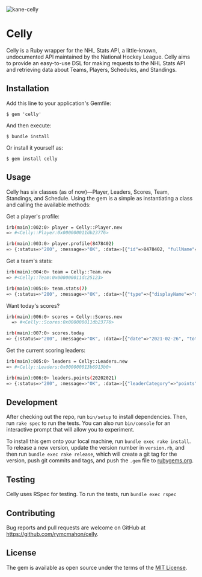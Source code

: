 ![kane-celly](https://user-images.githubusercontent.com/8561395/109370958-90721d00-7870-11eb-9ae5-ee0bd881fc3d.gif)

# Celly

Celly is a Ruby wrapper for the NHL Stats API, a little-known, undocumented API maintained by the National Hockey League. Celly aims to provide an easy-to-use DSL for making requests to the NHL Stats API and retrieving data about Teams, Players, Schedules, and Standings.

## Installation

Add this line to your application's Gemfile:

    $ gem 'celly'

And then execute:

    $ bundle install

Or install it yourself as:

    $ gem install celly

## Usage

Celly has six classes (as of now)—Player, Leaders, Scores, Team, Standings, and Schedule. Using the gem is a simple as instantiating a class and calling the available methods:

Get a player's profile:
```bash
irb(main):002:0> player = Celly::Player.new
=> #<Celly::Player:0x000000011db23776>

irb(main):003:0> player.profile(8478402)
=> {:status=>"200", :message=>"OK", :data=>[{"id"=>8478402, "fullName"=>"Connor McDavid", "link"=>"/api/v1/people/8478402", "firstName"=>"Connor", "lastName"=>"McDavid", "primaryNumber"=>"97", "birthDate"=>"1997-01-13", "currentAge"=>24, "birthCity"=>"Richmond Hill", "birthStateProvince"=>"ON", "birthCountry"=>"CAN", "nationality"=>"CAN", "height"=>"6' 1\"", "weight"=>193, "active"=>true, "alternateCaptain"=>false, "captain"=>true, "rookie"=>false, "shootsCatches"=>"L", "rosterStatus"=>"Y", "currentTeam"=>{"id"=>22, "name"=>"Edmonton Oilers", "link"=>"/api/v1/teams/22"}, "primaryPosition"=>{"code"=>"C", "name"=>"Center", "type"=>"Forward", "abbreviation"=>"C"}}]}
```

Get a team's stats:

```bash
irb(main):004:0> team = Celly::Team.new
=> #<Celly::Team:0x000000011dc25123>

irb(main):005:0> team.stats(7)
=> {:status=>"200", :message=>"OK", :data=>[{"type"=>{"displayName"=>"statsSingleSeason", "gameType"=>{"id"=>"R", "description"=>"Regular season", "postseason"=>false}}, "splits"=>[{"stat"=>{"gamesPlayed"=>15, "wins"=>5, "losses"=>8, "ot"=>2, "pts"=>12, "ptPctg"=>"40.0", "goalsPerGame"=>2.333, "goalsAgainstPerGame"=>3.0, "evGGARatio"=>0.6, "powerPlayPercentage"=>"32.6", "powerPlayGoals"=>16.0, "powerPlayGoalsAgainst"=>8.0, "powerPlayOpportunities"=>49.0, "penaltyKillPercentage"=>"75.8", "shotsPerGame"=>30.0667, "shotsAllowed"=>28.5333, "winScoreFirst"=>0.6, "winOppScoreFirst"=>0.2, "winLeadFirstPer"=>0.667, "winLeadSecondPer"=>1.0, "winOutshootOpp"=>0.429, "winOutshotByOpp"=>0.25, "faceOffsTaken"=>833.0, "faceOffsWon"=>450.0, "faceOffsLost"=>383.0, "faceOffWinPercentage"=>"54.0", "shootingPctg"=>7.8, "savePctg"=>0.895}, "team"=>{"id"=>7, "name"=>"Buffalo Sabres", "link"=>"/api/v1/teams/7"}}]}, {"type"=>{"displayName"=>"regularSeasonStatRankings", "gameType"=>nil}, "splits"=>[{"stat"=>{"wins"=>"30th", "losses"=>"25th", "ot"=>"20th", "pts"=>"30th", "ptPctg"=>"28th", "goalsPerGame"=>"28th", "goalsAgainstPerGame"=>"21st", "evGGARatio"=>"30th", "powerPlayPercentage"=>"4th", "powerPlayGoals"=>"8th", "powerPlayGoalsAgainst"=>"8th", "powerPlayOpportunities"=>"26th", "penaltyKillOpportunities"=>"1st", "penaltyKillPercentage"=>"23rd", "shotsPerGame"=>"16th", "shotsAllowed"=>"8th", "winScoreFirst"=>"30th", "winOppScoreFirst"=>"25th", "winLeadFirstPer"=>"23rd", "winLeadSecondPer"=>"13th", "winOutshootOpp"=>"24th", "winOutshotByOpp"=>"24th", "faceOffsTaken"=>"28th", "faceOffsWon"=>"22nd", "faceOffsLost"=>"2nd", "faceOffWinPercentage"=>"2nd", "savePctRank"=>"24th", "shootingPctRank"=>"26th"}, "team"=>{"id"=>7, "name"=>"Buffalo Sabres", "link"=>"/api/v1/teams/7"}}]}]}
```

Want today's scores?

```bash
irb(main):006:0> scores = Celly::Scores.new
  => #<Celly::Scores:0x000000011db23776>

irb(main):007:0> scores.today
=> {:status=>"200", :message=>"OK", :data=>[{"date"=>"2021-02-26", "totalItems"=>1, "totalEvents"=>0, "totalGames"=>3, "totalMatches"=>0, "games"=>[{"gamePk"=>2020020323, "link"=>"/api/v1/game/2020020323/feed/live", "gameType"=>"R", "season"=>"20202021", "gameDate"=>"2021-02-27T00:00:00Z", "status"=>{"abstractGameState"=>"Live", "codedGameState"=>"3", "detailedState"=>"In Progress", "statusCode"=>"3", "startTimeTBD"=>false}, "teams"=>{"away"=>{"leagueRecord"=>{"wins"=>11, "losses"=>4, "ot"=>2, "type"=>"league"}, "score"=>0, "team"=>{"id"=>6, "name"=>"Boston Bruins", "link"=>"/api/v1/teams/6"}}, "home"=>{"leagueRecord"=>{"wins"=>6, "losses"=>8, "ot"=>3, "type"=>"league"}, "score"=>0, "team"=>{"id"=>3, "name"=>"New York Rangers", "link"=>"/api/v1/teams/3"}}}, "venue"=>{"id"=>5054, "name"=>"Madison Square Garden", "link"=>"/api/v1/venues/5054"}, "content"=>{"link"=>"/api/v1/game/2020020323/content"}}], "events"=>[], "matches"=>[]}]}
```

Get the current scoring leaders:

```bash
irb(main):005:0> leaders = Celly::Leaders.new
=> #<Celly::Leaders:0x000000013b6913b0>

irb(main):006:0> leaders.points(20202021)
=> {:status=>"200", :message=>"OK", :data=>[{"leaderCategory"=>"points", "depth"=>"singleSeason", "playerStatus"=>"allPlayers", "season"=>"2020-2021", "gameType"=>{"id"=>"R", "description"=>"Regular season", "postseason"=>false}, "limitMetadata"=>{"limit"=>5, "offset"=>0, "additionalTies"=>0}, "leaders"=>[{"rank"=>1, "value"=>"40", "team"=>{"id"=>22, "name"=>"Edmonton Oilers", "link"=>"/api/v1/teams/22"}, "person"=>{"id"=>8478402, "fullName"=>"Connor McDavid", "link"=>"/api/v1/people/8478402"}}, {"rank"=>2, "value"=>"34", "team"=>{"id"=>22, "name"=>"Edmonton Oilers", "link"=>"/api/v1/teams/22"}, "person"=>{"id"=>8477934, "fullName"=>"Leon Draisaitl", "link"=>"/api/v1/people/8477934"}}, {"rank"=>3, "value"=>"31", "team"=>{"id"=>10, "name"=>"Toronto Maple Leafs", "link"=>"/api/v1/teams/10"}, "person"=>{"id"=>8479318, "fullName"=>"Auston Matthews", "link"=>"/api/v1/people/8479318"}}, {"rank"=>3, "value"=>"31", "team"=>{"id"=>16, "name"=>"Chicago Blackhawks", "link"=>"/api/v1/teams/16"}, "person"=>{"id"=>8474141, "fullName"=>"Patrick Kane", "link"=>"/api/v1/people/8474141"}}, {"rank"=>5, "value"=>"30", "team"=>{"id"=>10, "name"=>"Toronto Maple Leafs", "link"=>"/api/v1/teams/10"}, "person"=>{"id"=>8478483, "fullName"=>"Mitchell Marner", "link"=>"/api/v1/people/8478483"}}]}]}
```

## Development

After checking out the repo, run `bin/setup` to install dependencies. Then, run `rake spec` to run the tests. You can also run `bin/console` for an interactive prompt that will allow you to experiment.

To install this gem onto your local machine, run `bundle exec rake install`. To release a new version, update the version number in `version.rb`, and then run `bundle exec rake release`, which will create a git tag for the version, push git commits and tags, and push the `.gem` file to [rubygems.org](https://rubygems.org).

## Testing

Celly uses RSpec for testing. To run the tests, run `bundle exec rspec` 

## Contributing

Bug reports and pull requests are welcome on GitHub at https://github.com/rymcmahon/celly.


## License

The gem is available as open source under the terms of the [MIT License](https://opensource.org/licenses/MIT).

